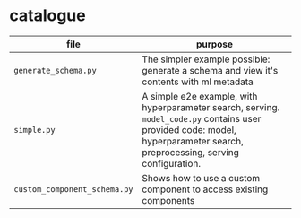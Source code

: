 # catalogue

| file                         | purpose                                                                                                                                                                     |
| ---------------------------- | --------------------------------------------------------------------------------------------------------------------------------------------------------------------------- |
| `generate_schema.py`         | The simpler example possible: generate a schema and view it's contents with ml metadata                                                                                     |
| `simple.py`                  | A simple e2e example, with hyperparameter search, serving. `model_code.py` contains user provided code: model, hyperparameter search, preprocessing, serving configuration. |
| `custom_component_schema.py` | Shows how to use a custom component to access existing components                                                                                                           |
